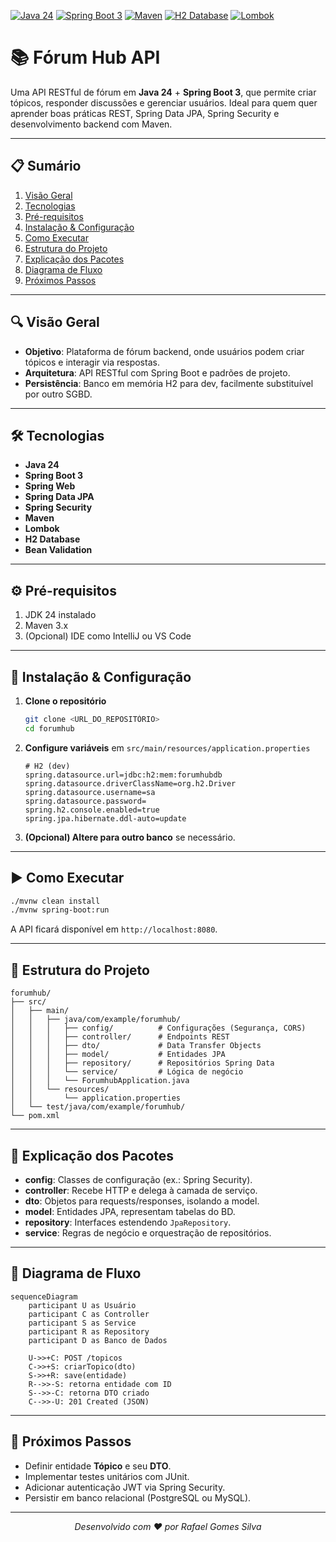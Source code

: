 [![Java 24](https://img.shields.io/badge/Java-24-blue.svg)](https://www.oracle.com/java/) [![Spring Boot 3](https://img.shields.io/badge/Spring%20Boot-3-brightgreen.svg)](https://spring.io/projects/spring-boot) [![Maven](https://img.shields.io/badge/Maven-3-red.svg)](https://maven.apache.org/) [![H2 Database](https://img.shields.io/badge/H2-Database-lightgrey.svg)](https://www.h2database.com/) [![Lombok](https://img.shields.io/badge/Lombok-Enabled-orange.svg)](https://projectlombok.org/)

# 📚 Fórum Hub API

Uma API RESTful de fórum em **Java 24** + **Spring Boot 3**, que permite criar tópicos, responder discussões e gerenciar usuários. Ideal para quem quer aprender boas práticas REST, Spring Data JPA, Spring Security e desenvolvimento backend com Maven.

---

## 📋 Sumário

1. [Visão Geral](#-visão-geral)
2. [Tecnologias](#-tecnologias)
3. [Pré-requisitos](#-pré-requisitos)
4. [Instalação & Configuração](#-instalação--configuração)
5. [Como Executar](#-como-executar)
6. [Estrutura do Projeto](#-estrutura-do-projeto)
7. [Explicação dos Pacotes](#-explicação-dos-pacotes)
8. [Diagrama de Fluxo](#-diagrama-de-fluxo)
9. [Próximos Passos](#-próximos-passos)

---

## 🔍 Visão Geral

* **Objetivo**: Plataforma de fórum backend, onde usuários podem criar tópicos e interagir via respostas.
* **Arquitetura**: API RESTful com Spring Boot e padrões de projeto.
* **Persistência**: Banco em memória H2 para dev, facilmente substituível por outro SGBD.

---

## 🛠 Tecnologias

* **Java 24**
* **Spring Boot 3**
* **Spring Web**
* **Spring Data JPA**
* **Spring Security**
* **Maven**
* **Lombok**
* **H2 Database**
* **Bean Validation**

---

## ⚙️ Pré-requisitos

1. JDK 24 instalado
2. Maven 3.x
3. (Opcional) IDE como IntelliJ ou VS Code

---

## 🚀 Instalação & Configuração

1. **Clone o repositório**

   ```bash
   git clone <URL_DO_REPOSITÓRIO>
   cd forumhub
   ```
2. **Configure variáveis** em `src/main/resources/application.properties`

   ```properties
   # H2 (dev)
   spring.datasource.url=jdbc:h2:mem:forumhubdb
   spring.datasource.driverClassName=org.h2.Driver
   spring.datasource.username=sa
   spring.datasource.password=
   spring.h2.console.enabled=true
   spring.jpa.hibernate.ddl-auto=update
   ```
3. **(Opcional) Altere para outro banco** se necessário.

---

## ▶️ Como Executar

```bash
./mvnw clean install
./mvnw spring-boot:run
```

A API ficará disponível em `http://localhost:8080`.

---

## 📂 Estrutura do Projeto

```
forumhub/
├── src/
│   ├── main/
│   │   ├── java/com/example/forumhub/
│   │   │   ├── config/          # Configurações (Segurança, CORS)
│   │   │   ├── controller/      # Endpoints REST
│   │   │   ├── dto/             # Data Transfer Objects
│   │   │   ├── model/           # Entidades JPA
│   │   │   ├── repository/      # Repositórios Spring Data
│   │   │   └── service/         # Lógica de negócio
│   │   │   └── ForumhubApplication.java
│   │   └── resources/
│   │       └── application.properties
│   └── test/java/com/example/forumhub/
└── pom.xml
```

---

## 📖 Explicação dos Pacotes

* **config**: Classes de configuração (ex.: Spring Security).
* **controller**: Recebe HTTP e delega à camada de serviço.
* **dto**: Objetos para requests/responses, isolando a model.
* **model**: Entidades JPA, representam tabelas do BD.
* **repository**: Interfaces estendendo `JpaRepository`.
* **service**: Regras de negócio e orquestração de repositórios.

---

## 🔄 Diagrama de Fluxo

```mermaid
sequenceDiagram
    participant U as Usuário
    participant C as Controller
    participant S as Service
    participant R as Repository
    participant D as Banco de Dados

    U->>+C: POST /topicos
    C->>+S: criarTopico(dto)
    S->>+R: save(entidade)
    R-->>-S: retorna entidade com ID
    S-->>-C: retorna DTO criado
    C-->>-U: 201 Created (JSON)
```

---

## 🚧 Próximos Passos

* Definir entidade **Tópico** e seu **DTO**.
* Implementar testes unitários com JUnit.
* Adicionar autenticação JWT via Spring Security.
* Persistir em banco relacional (PostgreSQL ou MySQL).

---

<p align="center">
  <em>Desenvolvido com ♥ por Rafael Gomes Silva</em>
</p>
